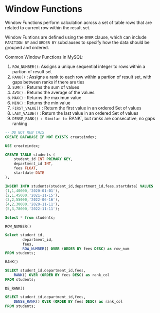 # Window Functions

Window Functions perform calculation across a set of table rows that are related to current row within the result set.

Window Funtions are defined using the `OVER` clause, which can include `PARITION BY` and `ORDER BY` subclauses to specify how the data should be grouped and ordered.

Common Window Functions in MySQL:
1. `ROW_NUMBER()`: Assigns a unique sequential integer to rows within a partion of result set
2. `RANK()` : Assigns a rank to each row within a partion of result set, with gaps between ranks if there are ties
3. `SUM()` : Returns the sum of values
4. `AVG()` : Returns the average of the values
5. `MAX()` : Returns the maximun value
6. `MIN()` : Returns the min value
7. `FIRST_VALUE()` : Return the first value in an ordered Set of values
8. `LAST_VALUE()` : Return the last value in an ordered Set of values
9. `DENSE_RANK() : Similar to `RANK`, but ranks are consecutive, no gaps ranking.

```sql
-- DO NOT RUN THIS
CREATE DATABASE IF NOT EXISTS createindex;

USE createindex;

CREATE TABLE students (
    student_id INT PRIMARY KEY,
    department_id INT,
    fees FLOAT,
    startdate DATE
);

INSERT INTO students(student_id,department_id,fees,startdate) VALUES
(1,1,40000,'2020-01-01'),
(2,1,45000,'2021-11-15'),
(3,2,55000,'2022-06-16'),
(4,2,30000,'2020-11-11'),
(5,3,78000,'2022-11-11');

Select * from students;
```

`ROW_NUMBER()` 
```sql
Select student_id,
        department_id,
        fees,
        ROW_NUMBER() OVER (ORDER BY fees DESC) as row_num
FROM students;
```

`RANK()`
```sql
SELECT student_id,department_id,fees,
    RANK() OVER (ORDER BY fees DESC) as rank_col
FROM students;
```

`DE_RANK()`
```sql
SELECT student_id,department_id,fees,
    DENSE_RANK() OVER (ORDER BY fees DESC) as rank_col
FROM students;
```


